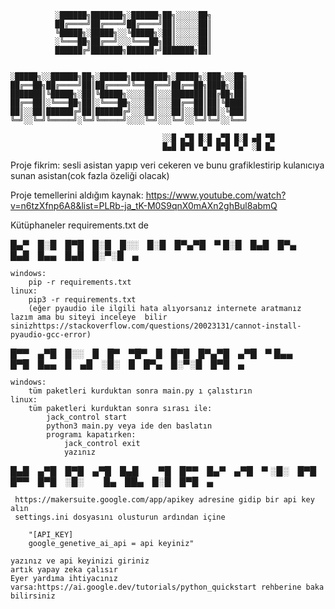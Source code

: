 

              ░██████╗███████╗░██████╗██╗░░░░░██╗
              ██╔════╝██╔════╝██╔════╝██║░░░░░██║
              ╚█████╗░█████╗░░╚█████╗░██║░░░░░██║
              ░╚═══██╗██╔══╝░░░╚═══██╗██║░░░░░██║
              ██████╔╝███████╗██████╔╝███████╗██║


    ░█████╗░░██████╗██╗░██████╗████████╗░█████╗░███╗░░██╗
    ██╔══██╗██╔════╝██║██╔════╝╚══██╔══╝██╔══██╗████╗░██║
    ███████║╚█████╗░██║╚█████╗░░░░██║░░░███████║██╔██╗██║
    ██╔══██║░╚═══██╗██║░╚═══██╗░░░██║░░░██╔══██║██║╚████║
    ██║░░██║██████╔╝██║██████╔╝░░░██║░░░██║░░██║██║░╚███║
    ╚═╝░░╚═╝╚═════╝░╚═╝╚═════╝░░░░╚═╝░░░╚═╝░░╚═╝╚═╝░░╚══╝

                                      ░░█ ▄▀█ █░█ ▄▀█ █░█ ▄█ ▀█
                                      █▄█ █▀█ ▀▄▀ █▀█ ▀▄▀ ░█ █▄





Proje fikrim: sesli asistan yapıp veri cekeren ve bunu grafiklestirip kulanıcıya sunan asistan(cok fazla özeliği olacak)


Proje temellerini aldığım kaynak: https://www.youtube.com/watch?v=n6tzXfnp6A8&list=PLRb-ja_tK-M0S9qnX0mAXn2ghBul8abmQ

Kütüphaneler requirements.txt de





█▄▀ █░█ █▀█ █░█ █░░ █░█ █▀▄▀█ ▀
█░█ █▄█ █▀▄ █▄█ █▄▄ █▄█ █░▀░█ ▄

    windows:
        pip -r requirements.txt
    linux:
        pip3 -r requirements.txt
        (eğer pyaudio ile ilgili hata alıyorsanız internete aratmanız lazım ama bu siteyi inceleye  bilir sinizhttps://stackoverflow.com/questions/20023131/cannot-install-pyaudio-gcc-error)



█▀▀ ▄▀█ █░░ █ █▀ ▀█▀ █ █▀█ █▀▄▀█ ▄▀█ ▀
█▄▄ █▀█ █▄▄ █ ▄█ ░█░ █ █▀▄ █░▀░█ █▀█ ▄

    windows:
        tüm paketleri kurduktan sonra main.py ı çalıstırın
    linux:
        tüm paketleri kurduktan sonra sırası ile:
            jack_control start
            python3 main.py veya ide den baslatın
            programı kapatırken:
                jack_control exit
                yazınız





█▄█ ▄▀█ █▀█ ▄▀█ █▄█   ▀█ █▀▀ █▄▀ ▄▀█ ▀
░█░ █▀█ █▀▀ █▀█ ░█░   █▄ ██▄ █░█ █▀█ ▄

     https://makersuite.google.com/app/apikey adresine gidip bir api key alın 
     settings.ini dosyasını olusturun ardından içine 

        "[API_KEY]
        google_genetive_ai_api = api keyiniz"

    yazınız ve api keyinizi giriniz
    artık yapay zeka çalısır
    Eyer yardıma ihtiyacınız varsa:https://ai.google.dev/tutorials/python_quickstart rehberine baka bilirsiniz


